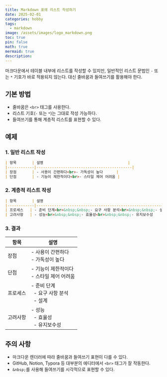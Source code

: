 ```yaml
---
title: Markdown 표에 리스트 작성하기
date: 2025-02-01
categories: hobby
tags:
  - markdown
image: /assets/images/logo_markdown.png
toc: true
pin: false
math: true
mermaid: true
description:
---
```


마크다운에서 테이블 내부에 리스트를 작성할 수 있지만, 일반적인 리스트 문법인 `-` 또는 `*` 기호가 바로 적용되지 않는다. 대신 줄바꿈과 들여쓰기를 활용해야 한다.

## 기본 방법

- 줄바꿈은 `<br>` 태그를 사용한다.  
- 리스트 기호(`-` 또는 `*`)는 그대로 작성 가능하다.  
- 들여쓰기를 통해 계층적 리스트를 표현할 수 있다.

## 예제

### 1. 일반 리스트 작성

```markdown
| 항목       | 설명                                      |
|------------|-------------------------------------------|
| 장점       | - 사용이 간편하다<br>- 가독성이 높다      |
| 단점       | - 기능이 제한적이다<br>- 스타일 제어 어려움 |
```

### 2. 계층적 리스트 작성

```markdown
| 항목       | 설명                                                        |
|------------|-------------------------------------------------------------|
| 프로세스   | - 준비 단계<br>&nbsp;&nbsp;- 요구 사항 분석<br>&nbsp;&nbsp;- 설계 |
| 고려사항   | - 성능<br>&nbsp;&nbsp;- 효율성<br>&nbsp;&nbsp;- 유지보수성         |
```

### 3. 결과

| 항목       | 설명                                                        |
|------------|-------------------------------------------------------------|
| 장점       | - 사용이 간편하다<br>- 가독성이 높다                        |
| 단점       | - 기능이 제한적이다<br>- 스타일 제어 어려움                 |
| 프로세스   | - 준비 단계<br>&nbsp;&nbsp;- 요구 사항 분석<br>&nbsp;&nbsp;- 설계 |
| 고려사항   | - 성능<br>&nbsp;&nbsp;- 효율성<br>&nbsp;&nbsp;- 유지보수성         |

## 주의 사항

- 마크다운 렌더러에 따라 줄바꿈과 들여쓰기 표현이 다를 수 있다.  
- GitHub, Notion, Typora 등 대부분의 에디터에서 `<br>` 태그가 잘 작동한다.  
- `&nbsp;`를 사용해 들여쓰기를 시각적으로 표현할 수 있다.
